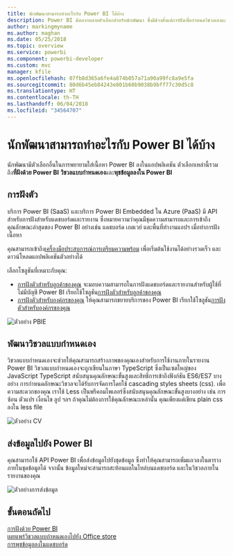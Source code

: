 ```yaml
---
title: นักพัฒนาสามารถทำอะไรกับ Power BI ได้บ้าง
description: Power BI มีหลากหลายตัวเลือกสำหรับนักพัฒนา ซึ่งมีช่วงตั้งแต่การฝังเพื่อกำหนดวิชวลเองและการสตรีมชุดข้อมูล
author: markingmyname
ms.author: maghan
ms.date: 05/25/2018
ms.topic: overview
ms.service: powerbi
ms.component: powerbi-developer
ms.custom: mvc
manager: kfile
ms.openlocfilehash: 07fb8d365a6fe4a874b057a71a90a99fc8a9e5fa
ms.sourcegitcommit: 80d6b45eb84243e801b60b9038b9bff77c30d5c8
ms.translationtype: HT
ms.contentlocale: th-TH
ms.lasthandoff: 06/04/2018
ms.locfileid: "34564707"
---
```

# <a name="what-can-developers-do-with-power-bi"></a>นักพัฒนาสามารถทำอะไรกับ Power BI ได้บ้าง

นักพัฒนามีตัวเลือกอื่นในการพยายามใส่เนื้อหา Power BI ลงในแอปพลิเคชัน ตัวเลือกเหล่านี้รวมถึง**ที่ฝังด้วย Power BI** **วิชวลแบบกำหนดเอง**และ**พุชข้อมูลลงใน Power BI**

## <a name="embedding"></a>การฝังตัว
บริการ Power BI (SaaS) และบริการ Power BI Embedded ใน Azure (PaaS) มี API สำหรับการฝังสำหรับแดชบอร์ดและรายงาน ซึ่งหมายความว่าคุณมีชุดความสามารถและการเข้าถึงคุณลักษณะล่าสุดของ Power BI อย่างเช่น แดชบอร์ด เกตเวย์ และพื้นที่ทำงานแอปฯ เมื่อทำการฝังเนื้อหา

คุณสามารถเข้าถึง[เครื่องมือประสบการณ์การเตรียมความพร้อม](https://aka.ms/embedsetup) เพื่อเริ่มต้นใช้งานได้อย่างรวดเร็ว และดาวน์โหลดแอปพลิเคชันตัวอย่างได้

เลือกโซลูชันที่เหมาะกับคุณ:
* [การฝังตัวสำหรับลูกค้าของคุณ](embedding.md#embedding-for-your-customers) จะมอบความสามารถในการฝังแดชบอร์ดและรายงานสำหรับผู้ใช้ที่ไม่มีบัญชี Power BI เรียกใช้โซลูชัน[การฝังตัวสำหรับลูกค้าของคุณ](https://aka.ms/embedsetup/AppOwnsData)
* [การฝังตัวสำหรับองค์กรของคุณ](embedding.md#embedding-for-your-organization) ให้คุณสามารถขยายบริการของ Power BI เรียกใช้โซลูชัน[การฝังตัวสำหรับองค์กรของคุณ](https://aka.ms/embedsetup/UserOwnsData)

![ตัวอย่าง PBIE](media/what-can-you-do/what-can-you-do-02.png)

## <a name="develop-custom-visuals"></a>พัฒนาวิชวลแบบกำหนดเอง
วิชวลแบบกำหนดเองจะช่วยให้คุณสามารถสร้างภาพของคุณเองสำหรับการใช้งานภายในรายงาน Power BI วิชวลแบบกำหนดเองจะถูกเขียนในภาษา TypeScript ซึ่งเป็นเซตใหญ่ของ JavaScript TypeScript สนับสนุนคุณลักษณะขั้นสูงและสิทธิ์การเข้าถึงฟังก์ชัน ES6/ES7 บางอย่าง การกำหนดลักษณะวิชวลจะได้รับการจัดการโดยใช้ cascading styles sheets (css). เพื่อความสะดวกของคุณ เราใช้ Less เป็นพรีคอมไพเลอร์ซึ่งสนับสนุนคุณลักษณะขั้นสูงบางอย่าง เช่น การซ้อน ตัวแปร เงื่อนไข ลูป ฯลฯ ถ้าคุณไม่ต้องการใช้คุณลักษณะเหล่านั้น คุณเพียงแค่เขียน plain css ลงใน less file

![ตัวอย่าง CV](media/what-can-you-do/powerbi-custom-visual-store.png)

## <a name="push-data-into-power-bi"></a>ส่งข้อมูลไปยัง Power BI
คุณสามารถใช้ API Power BI เพื่อส่งข้อมูลไปยังชุดข้อมูล ซึ่งทำให้คุณสามารถเพิ่มแถวลงในตารางภายในชุดข้อมูลได้ จากนั้น ข้อมูลใหม่จะสามารถสะท้อนผลในไทล์บนแดชบอร์ด และในวิชวลภายในรายงานของคุณ

![ตัวอย่างการส่งข้อมูล](media/what-can-you-do/powerbi-push-data.png)

## <a name="next-steps"></a>ขั้นตอนถัดไป
[การฝังด้วย Power BI](embedding.md)  
[เผยแพร่วิชวลแบบกำหนดเองไปยัง Office store](office-store.md)  
[การพุชข้อมูลลงในแดชบอร์ด](walkthrough-push-data.md)
